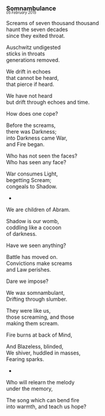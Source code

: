 ### Somnambulance
<p style="margin:0; margin-top: -1.25rem">  
  <em>  
    <small><small>05 February 2015</small></small>  
  </em>  
</p>  

Screams of seven thousand thousand  
haunt the seven decades  
since they exited throat.  

Auschwitz undigested  
sticks in throats  
generations removed.  

We drift in echoes  
that cannot be heard,  
that pierce if heard.  

We have not heard  
but drift through echoes and time.  

How does one cope?  

Before the screams,  
there was Darkness;  
into Darkness came War,  
and Fire began.  

Who has not seen the faces?  
Who has seen any face?  

War consumes Light,  
begetting Scream;  
congeals to Shadow.  

-

We are children of Abram.  

Shadow is our womb,  
coddling like a cocoon  
of darkness.  

Have we seen anything?  

Battle has moved on.  
Convictions make screams  
and Law perishes.  

Dare we impose?  

We wax somnambulant,  
Drifting through slumber.  

They were like us,  
those screaming, and those  
making them scream.  

Fire burns at back of Mind,  

And Blazeless, blinded,  
We shiver, huddled in masses,  
Fearing sparks.  

-


Who will relearn the melody  
under the memory,  

The song which can bend fire  
into warmth, and teach us hope?  
